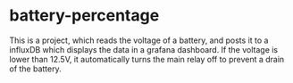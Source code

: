 # battery-percentage

This is a project, which reads the voltage of a battery, and posts it to a influxDB which displays the data in a grafana dashboard. If the voltage is lower than 12.5V, it automatically turns the main relay off to prevent a drain of the battery.
